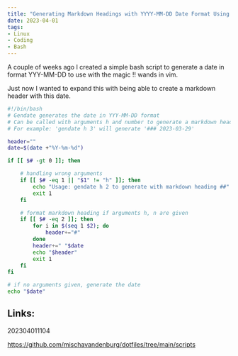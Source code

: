 ```yaml
---
title: "Generating Markdown Headings with YYYY-MM-DD Date Format Using Bash"
date: 2023-04-01
tags:
- Linux
- Coding
- Bash
---
```


A couple of weeks ago I created a simple bash script to generate a date in format YYY-MM-DD to use with the magic !! wands in vim. 

Just now I wanted to expand this with being able to create a markdown header with this date. 

```bash
#!/bin/bash
# Gendate generates the date in YYY-MM-DD format
# Can be called with arguments h and number to generate a markdown heading
# For example: 'gendate h 3' will generate '### 2023-03-29'

header=""
date=$(date +"%Y-%m-%d")

if [[ $# -gt 0 ]]; then

    # handling wrong arguments
    if [[ $# -eq 1 || "$1" != "h" ]]; then
        echo "Usage: gendate h 2 to generate with markdown heading ##"
        exit 1
    fi

    # format markdown heading if arguments h, n are given
    if [[ $# -eq 2 ]]; then
        for i in $(seq 1 $2); do
            header+="#"
        done
        header+=" "$date
        echo "$header"
        exit 1
    fi
fi

# if no arguments given, generate the date
echo "$date"
```

## Links:

202304011104

https://github.com/mischavandenburg/dotfiles/tree/main/scripts

